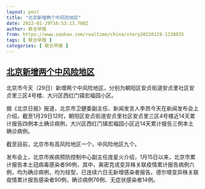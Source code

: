 ```yaml
---
layout: post
title: "北京新增两个中风险地区"
date: 2022-01-29T16:53:13.708Z
author: 联合早报
from: https://www.zaobao.com/realtime/china/story20220129-1238035
tags: [ 联合早报 ]
categories: [ 联合早报 ]
---
```

<!--1643496000000-->
[北京新增两个中风险地区](https://www.zaobao.com/realtime/china/story20220129-1238035)
------

<div>
<p>北京市今天（29日）新增两个中风险地区，分别为朝阳区安贞街道安贞里社区安贞里三区4号楼、大兴区西红门镇宏福园小区。</p><p>据《北京日报》报道，北京市卫健委副主任、新闻发言人李昂今天在新闻发布会上介绍，截至1月29日12时，朝阳区安贞街道安贞里社区安贞里三区4号楼近14天累计报告四例本土确诊病例，大兴区西红门镇宏福园小区近14天累计报告三例本土确诊病例。</p><p>截至目前，北京市有高风险地区一个，中风险地区九个。</p><section id="imu"><div id="dfp-ad-imu1">        </div></section><p>发布会上，北京市疾病预防控制中心副主任庞星火介绍，1月15日以来，北京市累计报告本土冠病毒感染者96例，其中，奥密克戎变异株关联疫情累计报告病例六例，均为确诊病例，均为轻型，已连续六日无新增感染者报告。德尔塔变异株关联疫情累计报告感染者90例，确诊病例76例、无症状感染者14例。</p>      <div class="cx_paywall_placeholder" id="sph_cdp_40"></div>
</div>
